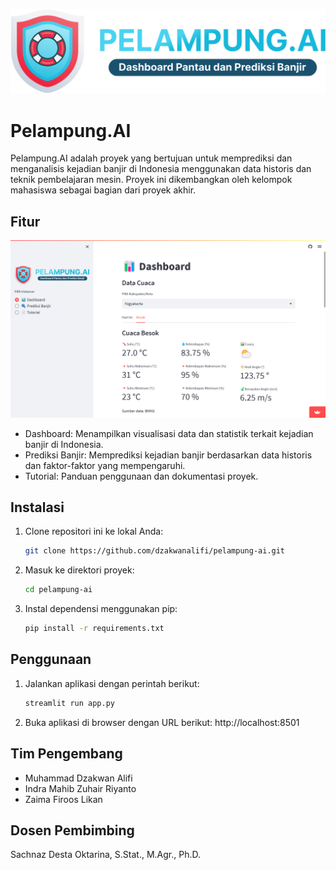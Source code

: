 ![Logo Pelampung.ai](images/logo.png)

# Pelampung.AI

Pelampung.AI adalah proyek yang bertujuan untuk memprediksi dan menganalisis kejadian banjir di Indonesia menggunakan data historis dan teknik pembelajaran mesin. Proyek ini dikembangkan oleh kelompok mahasiswa sebagai bagian dari proyek akhir.

## Fitur

![Dashboard Pelampung.AI](images/UI/dashboard.png)

- Dashboard: Menampilkan visualisasi data dan statistik terkait kejadian banjir di Indonesia.
- Prediksi Banjir: Memprediksi kejadian banjir berdasarkan data historis dan faktor-faktor yang mempengaruhi.
- Tutorial: Panduan penggunaan dan dokumentasi proyek.

## Instalasi

1. Clone repositori ini ke lokal Anda:

   ```bash
   git clone https://github.com/dzakwanalifi/pelampung-ai.git

2. Masuk ke direktori proyek:
    ```bash
    cd pelampung-ai

3. Instal dependensi menggunakan pip:
    ```bash
    pip install -r requirements.txt

## Penggunaan

1. Jalankan aplikasi dengan perintah berikut:
    ```bash
    streamlit run app.py

2. Buka aplikasi di browser dengan URL berikut: http://localhost:8501

## Tim Pengembang

- Muhammad Dzakwan Alifi
- Indra Mahib Zuhair Riyanto
- Zaima Firoos Likan

## Dosen Pembimbing

Sachnaz Desta Oktarina, S.Stat., M.Agr., Ph.D.
